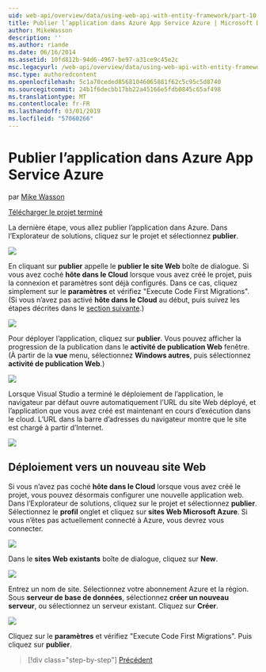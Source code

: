 ```yaml
---
uid: web-api/overview/data/using-web-api-with-entity-framework/part-10
title: Publier l’application dans Azure App Service Azure | Microsoft Docs
author: MikeWasson
description: ''
ms.author: riande
ms.date: 06/16/2014
ms.assetid: 10fd812b-94d6-4967-be97-a31ce9c45e2c
msc.legacyurl: /web-api/overview/data/using-web-api-with-entity-framework/part-10
msc.type: authoredcontent
ms.openlocfilehash: 5c1a70ceded85681046065881f62c5c95c5d8740
ms.sourcegitcommit: 24b1f6decbb17bb22a45166e5fdb0845c65af498
ms.translationtype: MT
ms.contentlocale: fr-FR
ms.lasthandoff: 03/01/2019
ms.locfileid: "57060266"
---
```

<a name="publish-the-app-to-azure-azure-app-service"></a>Publier l’application dans Azure App Service Azure
====================
par [Mike Wasson](https://github.com/MikeWasson)

[Télécharger le projet terminé](https://github.com/MikeWasson/BookService)

La dernière étape, vous allez publier l’application dans Azure. Dans l’Explorateur de solutions, cliquez sur le projet et sélectionnez **publier**.

![](part-10/_static/image1.png)

En cliquant sur **publier** appelle le **publier le site Web** boîte de dialogue. Si vous avez coché **hôte dans le Cloud** lorsque vous avez créé le projet, puis la connexion et paramètres sont déjà configurés. Dans ce cas, cliquez simplement sur le **paramètres** et vérifiez &quot;Execute Code First Migrations&quot;. (Si vous n’avez pas activé **hôte dans le Cloud** au début, puis suivez les étapes décrites dans le [section suivante](#new-website).)

[![](part-10/_static/image3.png)](part-10/_static/image2.png)

Pour déployer l’application, cliquez sur **publier**. Vous pouvez afficher la progression de la publication dans le **activité de publication Web** fenêtre. (À partir de la **vue** menu, sélectionnez **Windows autres**, puis sélectionnez **activité de publication Web**.)

![](part-10/_static/image4.png)

Lorsque Visual Studio a terminé le déploiement de l’application, le navigateur par défaut ouvre automatiquement l’URL du site Web déployé, et l’application que vous avez créé est maintenant en cours d’exécution dans le cloud. L’URL dans la barre d’adresses du navigateur montre que le site est chargé à partir d’Internet.

[![](part-10/_static/image6.png)](part-10/_static/image5.png)

<a id="new-website"></a>
## <a name="deploying-to-a-new-website"></a>Déploiement vers un nouveau site Web

Si vous n’avez pas coché **hôte dans le Cloud** lorsque vous avez créé le projet, vous pouvez désormais configurer une nouvelle application web. Dans l’Explorateur de solutions, cliquez sur le projet et sélectionnez **publier**. Sélectionnez le **profil** onglet et cliquez sur **sites Web Microsoft Azure**. Si vous n’êtes pas actuellement connecté à Azure, vous devrez vous connecter.

[![](part-10/_static/image8.png)](part-10/_static/image7.png)

Dans le **sites Web existants** boîte de dialogue, cliquez sur **New**.

![](part-10/_static/image9.png)

Entrez un nom de site. Sélectionnez votre abonnement Azure et la région. Sous **serveur de base de données**, sélectionnez **créer un nouveau serveur**, ou sélectionnez un serveur existant. Cliquez sur **Créer**.

[![](part-10/_static/image11.png)](part-10/_static/image10.png)

Cliquez sur le **paramètres** et vérifiez &quot;Execute Code First Migrations&quot;. Puis cliquez sur **publier**.

> [!div class="step-by-step"]
> [Précédent](part-9.md)
